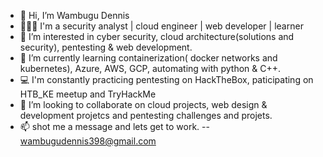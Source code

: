 - 👋 Hi, I’m Wambugu Dennis
- 👨🏾‍💻 I'm a security analyst | cloud engineer | web developer | learner
- 👀 I’m interested in cyber security, cloud architecture(solutions and security), pentesting & web development.
- 🌱 I’m currently learning containerization( docker networks and kubernetes), Azure, AWS, GCP, automating with python & C++.
- 💻 I'm constantly practicing pentesting on HackTheBox, paticipating on HTB_KE meetup and TryHackMe
- 💞️ I’m looking to collaborate on cloud projects, web design & development projetcs and pentesting challenges and projets.
- 📫 shot me a message and lets get to work. -- wambugudennis398@gmail.com


